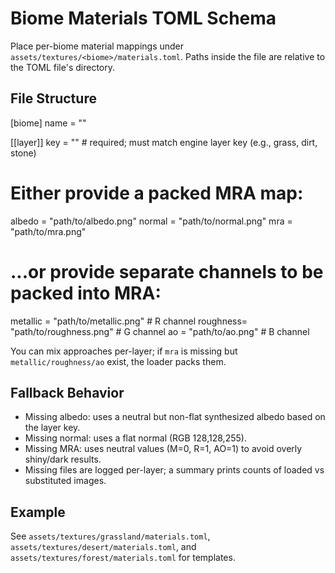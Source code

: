 # Biome Materials TOML Schema

Place per-biome material mappings under `assets/textures/<biome>/materials.toml`.
Paths inside the file are relative to the TOML file's directory.

## File Structure

[biome]
name = "<biome-name>"

[[layer]]
key = "<material-key>"         # required; must match engine layer key (e.g., grass, dirt, stone)
# Either provide a packed MRA map:
albedo   = "path/to/albedo.png"
normal   = "path/to/normal.png"
mra      = "path/to/mra.png"
# ...or provide separate channels to be packed into MRA:
metallic = "path/to/metallic.png"    # R channel
roughness= "path/to/roughness.png"   # G channel
ao       = "path/to/ao.png"          # B channel

You can mix approaches per-layer; if `mra` is missing but `metallic/roughness/ao` exist, the loader packs them.

## Fallback Behavior
- Missing albedo: uses a neutral but non-flat synthesized albedo based on the layer key.
- Missing normal: uses a flat normal (RGB 128,128,255).
- Missing MRA: uses neutral values (M=0, R=1, AO=1) to avoid overly shiny/dark results.
- Missing files are logged per-layer; a summary prints counts of loaded vs substituted images.

## Example
See `assets/textures/grassland/materials.toml`, `assets/textures/desert/materials.toml`, and `assets/textures/forest/materials.toml` for templates.
